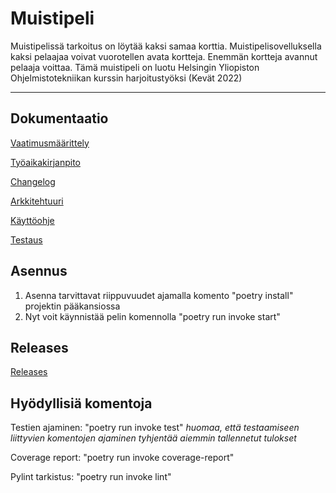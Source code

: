# Muistipeli

Muistipelissä tarkoitus on löytää kaksi samaa korttia. Muistipelisovelluksella kaksi pelaajaa voivat vuorotellen avata kortteja. Enemmän kortteja avannut pelaaja voittaa. Tämä muistipeli on luotu Helsingin Yliopiston Ohjelmistotekniikan kurssin harjoitustyöksi (Kevät 2022)

---

## Dokumentaatio

[Vaatimusmäärittely](/dokumentaatio/vaatimusmaarittely.md)

[Työaikakirjanpito](/dokumentaatio/tyoaikakirjanpito.md)

[Changelog](/dokumentaatio/changelog.md)

[Arkkitehtuuri](/dokumentaatio/arkkitehtuuri.md)

[Käyttöohje](/dokumentaatio/kayttohje.md)

[Testaus](/dokumentaatio/testaus.md)


## Asennus

1. Asenna tarvittavat riippuvuudet ajamalla komento "poetry install" projektin pääkansiossa
2. Nyt voit käynnistää pelin komennolla "poetry run invoke start"

## Releases

[Releases](https://github.com/Mvaaras/ot2022/releases)

## Hyödyllisiä komentoja

Testien ajaminen: "poetry run invoke test" _huomaa, että testaamiseen liittyvien komentojen ajaminen tyhjentää aiemmin tallennetut tulokset_

Coverage report: "poetry run invoke coverage-report"

Pylint tarkistus: "poetry run invoke lint"
